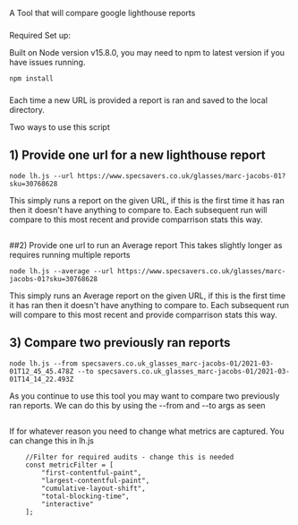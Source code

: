 A Tool that will compare google lighthouse reports

###
Required Set up:

Built on Node version v15.8.0, you may need to npm to latest version if you have issues running.

```
npm install 
```

###

Each time a new URL is provided a report is ran and saved to the local directory. 

Two ways to use this script

## 1) Provide one url for a new lighthouse report

```
node lh.js --url https://www.specsavers.co.uk/glasses/marc-jacobs-01?sku=30768628
``` 

This simply runs a report on the given URL, if this is the first time it has ran then it doesn't have anything to compare to.
Each subsequent run will compare to this most recent and provide comparrison stats this way.
##

##2) Provide one url to run an Average report
This takes slightly longer as requires running multiple reports

```
node lh.js --average --url https://www.specsavers.co.uk/glasses/marc-jacobs-01?sku=30768628
```

This simply runs an Average report on the given URL, if this is the first time it has ran then it doesn't have anything to compare to.
Each subsequent run will compare to this most recent and provide comparrison stats this way.
##

## 3) Compare two previously ran reports

```
node lh.js --from specsavers.co.uk_glasses_marc-jacobs-01/2021-03-01T12_45_45.478Z --to specsavers.co.uk_glasses_marc-jacobs-01/2021-03-01T14_14_22.493Z
```

As you continue to use this tool you may want to compare two previously ran reports. We can do this by using the --from and --to args as seen
##

If for whatever reason you need to change what metrics are captured. You can change this in lh.js

```
    //Filter for required audits - change this is needed
    const metricFilter = [
        "first-contentful-paint",
        "largest-contentful-paint",
        "cumulative-layout-shift",
        "total-blocking-time",
        "interactive"
    ];
```
